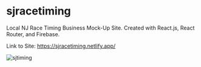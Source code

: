 # sjracetiming

Local NJ Race Timing Business Mock-Up Site. Created with React.js, React Router, and Firebase.

Link to Site: https://sjracetiming.netlify.app/

![sjtiming](https://github.com/JohnFuhrm12/sjracetiming/assets/61069716/61a27ed4-7a51-42ca-b3fd-0de768f7b360)
